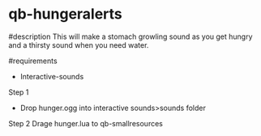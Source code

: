 # qb-hungeralerts
#description
This will make a stomach growling sound as you get hungry and a thirsty sound when you need water.

#requirements
- Interactive-sounds


Step 1
- Drop hunger.ogg into interactive sounds>sounds folder

Step 2
Drage hunger.lua to qb-smallresources
